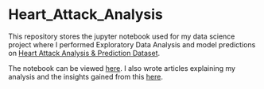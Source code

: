 # Heart_Attack_Analysis
This repository stores the jupyter notebook used for my data science project where I performed Exploratory Data Analysis and model predictions on [Heart Attack Analysis & Prediction Dataset](https://www.kaggle.com/datasets/rashikrahmanpritom/heart-attack-analysis-prediction-dataset).

The notebook can be viewed [here](https://www.kaggle.com/code/vraghubir/ipl-batting-and-bowling-analysis-2016-2022). I also wrote articles explaining my analysis and the insights gained from this [here](https://vraghubir.medium.com/data-science-series-1-cricket-data-analysis-f0923f39462d).
